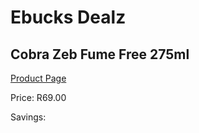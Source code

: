 
# Ebucks Dealz
## Cobra Zeb Fume Free 275ml
[Product Page](https://www.ebucks.com/web/shop/productSelected.do?prodId=600109515&catId=908586136)

Price: R69.00

Savings: 


	